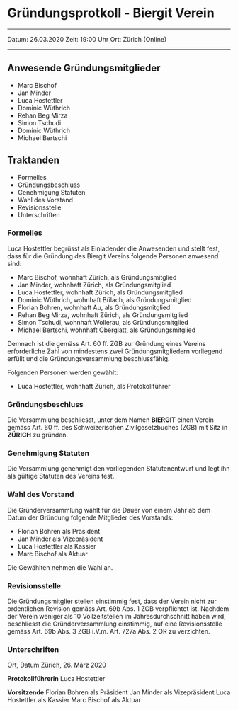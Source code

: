 # Gründungsprotkoll - Biergit Verein

---

Datum: 26.03.2020
Zeit: 19:00 Uhr
Ort: Zürich (Online)

---

## Anwesende Gründungsmitglieder

- Marc Bischof
- Jan Minder
- Luca Hostettler
- Dominic Wüthrich
- Rehan Beg Mirza
- Simon Tschudi
- Dominic Wüthrich
- Michael Bertschi

## Traktanden

- Formelles
- Gründungsbeschluss
- Genehmigung Statuten
- Wahl des Vorstand
- Revisionsstelle
- Unterschriften

### Formelles

Luca Hostettler begrüsst als Einladender die Anwesenden und stellt fest, dass für die Gründung des Biergit Vereins folgende Personen anwesend sind:

- Marc Bischof, wohnhaft Zürich, als Gründungsmitglied
- Jan Minder, wohnhaft Zürich, als Gründungsmitglied
- Luca Hostettler, wohnhaft Zürich, als Gründungsmitglied
- Dominic Wüthrich, wohnhaft Bülach, als Gründungsmitglied
- Florian Bohren, wohnhaft Au, als Gründungsmitglied
- Rehan Beg Mirza, wohnhaft Zürich, als Gründungsmitglied
- Simon Tschudi, wohnhaft Wollerau, als Gründungsmitglied
- Michael Bertschi, wohnhaft Oberglatt, als Gründungsmitglied

Demnach ist die gemäss Art. 60 ff. ZGB zur Gründung eines Vereins erforderliche Zahl von mindestens zwei Gründungsmitgliedern vorliegend erfüllt und die Gründungsversammlung beschlussfähig.

Folgenden Personen werden gewählt:

- Luca Hostettler, wohnhaft Zürich, als Protokollführer

### Gründungsbeschluss

Die Versammlung beschliesst, unter dem Namen **BIERGIT** einen Verein gemäss Art. 60 ff. des Schweizerischen Zivilgesetzbuches (ZGB) mit Sitz in **ZÜRICH** zu gründen.

### Genehmigung Statuten

Die Versammlung genehmigt den vorliegenden Statutenentwurf und legt ihn als gültige Statuten des Vereins fest.

### Wahl des Vorstand

Die Gründerversammlung wählt für die Dauer von einem Jahr ab dem Datum der Gründung folgende Mitglieder des Vorstands:

- Florian Bohren als Präsident
- Jan Minder als Vizepräsident
- Luca Hostettler als Kassier
- Marc Bischof als Aktuar

Die Gewählten nehmen die Wahl an.

### Revisionsstelle

Die Gründungsmitglier stellen einstimmig fest, dass der Verein nicht zur ordentlichen Revision gemäss Art. 69b Abs. 1 ZGB verpflichtet ist. Nachdem der Verein weniger als 10 Vollzeitstellen im Jahresdurchschnitt haben wird, beschliesst die Gründerversammlung einstimmig, auf eine Revisionsstelle gemäss Art. 69b Abs. 3 ZGB i.V.m. Art. 727a Abs. 2 OR zu verzichten.

### Unterschriften

Ort, Datum
Zürich, 26. März 2020

**Protokollführerin**
Luca Hostettler

**Vorsitzende**
Florian Bohren als Präsident
Jan Minder als Vizepräsident
Luca Hostettler als Kassier
Marc Bischof als Aktuar
